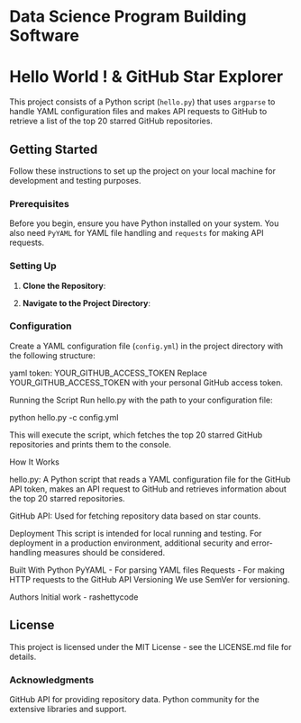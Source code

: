 # Data Science Program  Building Software

# Hello World ! & GitHub Star Explorer 

This project consists of a Python script (`hello.py`) that uses `argparse` to handle YAML configuration files and makes API requests to GitHub to retrieve a list of the top 20 starred GitHub repositories.

## Getting Started

Follow these instructions to set up the project on your local machine for development and testing purposes.

### Prerequisites

Before you begin, ensure you have Python installed on your system. You also need `PyYAML` for YAML file handling and `requests` for making API requests.


### Setting Up

1. **Clone the Repository**:

2. **Navigate to the Project Directory**:

### Configuration

Create a YAML configuration file (`config.yml`) in the project directory with the following structure:

yaml
token: YOUR_GITHUB_ACCESS_TOKEN
Replace YOUR_GITHUB_ACCESS_TOKEN with your personal GitHub access token.

Running the Script
Run hello.py with the path to your configuration file:

python hello.py -c config.yml

This will execute the script, which fetches the top 20 starred GitHub repositories and prints them to the console.

How It Works

hello.py: A Python script that reads a YAML configuration file for the GitHub API token, makes an API request to GitHub and retrieves information about the top 20 starred repositories.

GitHub API: Used for fetching repository data based on star counts.

Deployment
This script is intended for local running and testing.
For deployment in a production environment, additional security and error-handling measures should be considered.

Built With
Python
PyYAML - For parsing YAML files
Requests - For making HTTP requests to the GitHub API
Versioning
We use SemVer for versioning.

Authors
Initial work - rashettycode

## License
This project is licensed under the MIT License - see the LICENSE.md file for details.

### Acknowledgments
GitHub API for providing repository data.
Python community for the extensive libraries and support.
